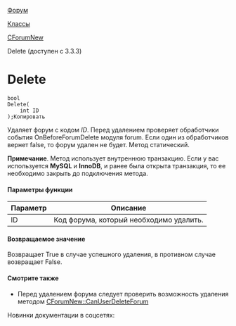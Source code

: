 [Форум](/api_help/forum/index.php)

[Классы](/api_help/forum/developer/index.php)

[CForumNew](/api_help/forum/developer/cforumnew/index.php)

Delete (доступен с 3.3.3)

Delete
======

```
bool
Delete(
	int ID
);Копировать
```

Удаляет форум с кодом *ID*. Перед удалением проверяет обработчики события OnBeforeForumDelete модуля forum. Если один из обработчиков вернет false, то форум удален не будет. Метод статический.

**Примечание**. Метод использует внутреннюю транзакцию. Если у вас используется **MySQL** и **InnoDB**, и ранее была открыта транзакция, то ее необходимо закрыть до подключения метода.

#### Параметры функции

| Параметр | Описание |
| --- | --- |
| ID | Код форума, который необходимо удалить. |

#### Возвращаемое значение

Возвращает True в случае успешного удаления, в противном случае возвращает False.

#### Смотрите также

* Перед удалением форума следует проверить возможность удаления методом [CForumNew::CanUserDeleteForum](/api_help/forum/developer/cforumnew/canuserdeleteforum.php)

Новинки документации в соцсетях: